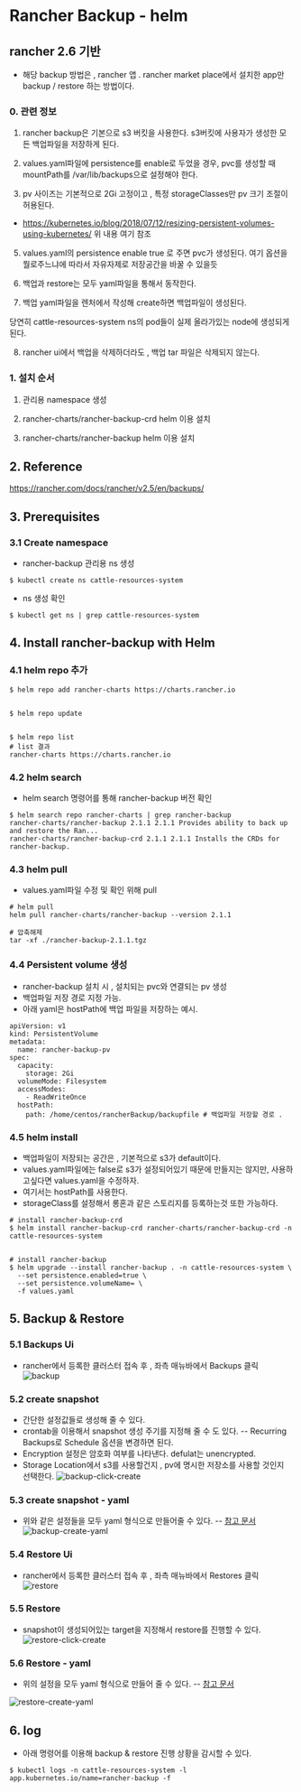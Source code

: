 # Rancher Backup - helm

  

## rancher 2.6 기반

- 해당 backup 방법은 , rancher 앱 . rancher market place에서 설치한 app만 backup / restore 하는 방법이다.

  

### 0. 관련 정보

  

1. rancher backup은 기본으로 s3 버킷을 사용한다. s3버킷에 사용자가 생성한 모든 백업파일을 저장하게 된다.

  

  

3. values.yaml파일에 persistence를 enable로 두었을 경우, pvc를 생성할 때 mountPath를 /var/lib/backups으로 설정해야 한다.

  

4. pv 사이즈는 기본적으로 2Gi 고정이고 , 특정 storageClasses만 pv 크기 조절이 허용된다.

  

- https://kubernetes.io/blog/2018/07/12/resizing-persistent-volumes-using-kubernetes/ 위 내용 여기 참조

  

5. values.yaml의 persistence enable true 로 주면 pvc가 생성된다. 여기 옵션을 뭘로주느냐에 따라서 자유자제로 저장공간을 바꿀 수 있을듯

  

6. 백업과 restore는 모두 yaml파일을 통해서 동작한다.

  

7. 백업 yaml파일을 렌처에서 작성해 create하면 백업파일이 생성된다.

  

당연히 cattle-resources-system ns의 pod들이 실제 올라가있는 node에 생성되게 된다.

  

8. rancher ui에서 백업을 삭제하더라도 , 백업 tar 파일은 삭제되지 않는다.

  

  

### 1. 설치 순서

  

1. 관리용 namespace 생성

  

2. rancher-charts/rancher-backup-crd helm 이용 설치

  

3. rancher-charts/rancher-backup helm 이용 설치

  

## 2. Reference

  

https://rancher.com/docs/rancher/v2.5/en/backups/

  

  

## 3. Prerequisites

  

### 3.1 Create namespace

  

- rancher-backup 관리용 ns 생성

  

```
$ kubectl create ns cattle-resources-system
```

  

- ns 생성 확인

  

```
$ kubectl get ns | grep cattle-resources-system
```

  

  

## 4. Install rancher-backup with Helm

  

### 4.1 helm repo 추가

  

```
$ helm repo add rancher-charts https://charts.rancher.io

 
$ helm repo update


$ helm repo list
# list 결과
rancher-charts https://charts.rancher.io
```

  

### 4.2 helm search
- helm search 명령어를 통해 rancher-backup 버전 확인
```
$ helm search repo rancher-charts | grep rancher-backup
rancher-charts/rancher-backup 2.1.1 2.1.1 Provides ability to back up and restore the Ran...
rancher-charts/rancher-backup-crd 2.1.1 2.1.1 Installs the CRDs for rancher-backup.
```
### 4.3 helm pull
- values.yaml파일 수정 및 확인 위해 pull
```
# helm pull
helm pull rancher-charts/rancher-backup --version 2.1.1

# 압축해제
tar -xf ./rancher-backup-2.1.1.tgz
```
### 4.4 Persistent volume 생성
- rancher-backup 설치 시 , 설치되는 pvc와 연결되는 pv 생성
- 백업파일 저장 경로 지정 가능.
- 아래 yaml은 hostPath에 백업 파일을 저장하는 예시.
```
apiVersion: v1
kind: PersistentVolume
metadata:
  name: rancher-backup-pv
spec:
  capacity:
    storage: 2Gi
  volumeMode: Filesystem
  accessModes:
    - ReadWriteOnce
  hostPath:
    path: /home/centos/rancherBackup/backupfile # 백업파일 저장할 경로 .
```
### 4.5 helm install
- 백업파일이 저장되는 공간은 , 기본적으로 s3가 default이다.
- values.yaml파일에는 false로 s3가 설정되어있기 때문에 만들지는 않지만, 사용하고싶다면 values.yaml을 수정하자.
- 여기서는 hostPath를 사용한다.
- storageClass를 설정해서 롱혼과 같은 스토리지를 등록하는것 또한 가능하다.
```
# install rancher-backup-crd
$ helm install rancher-backup-crd rancher-charts/rancher-backup-crd -n cattle-resources-system


# install rancher-backup
$ helm upgrade --install rancher-backup . -n cattle-resources-system \
  --set persistence.enabled=true \
  --set persistence.volumeName= \
  -f values.yaml
```

  

## 5. Backup & Restore
### 5.1 Backups Ui
- rancher에서 등록한 클러스터 접속 후 , 좌측 매뉴바에서 Backups 클릭
![backup][backup]


[backup]:./images/backup.PNG
### 5.2 create snapshot
- 간단한 설정값들로 생성해 줄 수 있다.
- crontab을 이용해서 snapshot 생성 주기를 지정해 줄 수 도 있다.
-- Recurring Backups로 Schedule 옵션을 변경하면 된다.
- Encryption 설정은 암호화 여부를 나타낸다. defulat는 unencrypted.
- Storage Location에서 s3를 사용할건지 , pv에 명시한 저장소를 사용할 것인지 선택한다.
![backup-click-create][backup-click-create]


[backup-click-create]:./images/backup-click-create.PNG
### 5.3 create snapshot - yaml
- 위와 같은 설정들을 모두 yaml 형식으로 만들어줄 수 있다.
-- [참고 문서](https://rancher.com/docs/rancher/v2.5/en/backups/examples/#backup)
![backup-create-yaml][backup-create-yaml]


[backup-create-yaml]:./images/backup-create-yaml.PNG

  

### 5.4 Restore Ui
- rancher에서 등록한 클러스터 접속 후 , 좌측 매뉴바에서 Restores 클릭
![restore][restore]

[restore]:./images/restore.PNG

### 5.5 Restore
- snapshot이 생성되어있는 target을 지정해서 restore를 진행할 수 있다.
![restore-click-create][restore-click-create]

[restore-click-create]:./images/restore-click-create.PNG
### 5.6 Restore - yaml
- 위의 설정을 모두 yaml 형식으로 만들어 줄 수 있다.
-- [참고 문서](https://rancher.com/docs/rancher/v2.5/en/backups/examples/#backup)

![restore-create-yaml][restore-create-yaml]

[restore-create-yaml]:./images/restore-create-yaml.PNG

## 6. log
- 아래 명령어를 이용해 backup & restore 진행 상황을 감시할 수 있다.
```
$ kubectl logs -n cattle-resources-system -l app.kubernetes.io/name=rancher-backup -f
```  